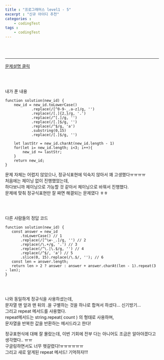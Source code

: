 ```yaml
---
title : "프로그래머스 level1 - 5"
excerpt : "신규 아이디 추천"
categories : 
    - codingTest
tags : 
    - codingTest
---
```



<br><br> 
 

---
[문제설명 클릭](https://school.programmers.co.kr/learn/courses/30/lessons/72410)  

<br><br>
   


내가 푼 내용  

```
function solution(new_id) {
    new_id = new_id.toLowerCase()
            .replace(/[^0-9-_.a-z]/g, '')
            .replace(/[.]{2,}/g, '.')
            .replace(/^[.]/g, '')
            .replace(/[.]$/g, '')
            .replace(/^$/g, 'a')
            .substring(0,15)
            .replace(/[.]$/g, '')
            
    let lastStr = new_id.charAt(new_id.length - 1)
    for(let i= new_id.length; i<3; i++){
        new_id += lastStr;
    }
    return new_id;
}
```   

문제 자체는 어렵지 않았으나, 정규식표현에 익숙지 않아서 꽤 고생했다ㅠㅠㅠㅠ  
처음에는 체이닝 없이 진행했었는데,  
하다보니까 체이닝으로 가능할 것 같아서 체이닝으로 바꿔서 진행했다.  
문제에 맞춰 정규식표현만 잘 짜면 해결되는 문제였다 ㅎㅎ  



<br><br>   

다른 사람들의 정답 코드  

 ```
function solution(new_id) {
    const answer = new_id
        .toLowerCase() // 1
        .replace(/[^\w-_.]/g, '') // 2
        .replace(/\.+/g, '.') // 3
        .replace(/^\.|\.$/g, '') // 4
        .replace(/^$/, 'a') // 5
        .slice(0, 15).replace(/\.$/, ''); // 6
    const len = answer.length;
    return len > 2 ? answer : answer + answer.charAt(len - 1).repeat(3 - len);
}
```   

<br><br>   
  
나와 동일하게 정규식을 사용하셨는데,  
문자열 맨 앞과 맨 뒤의 .을 구별하는 것을 하나로 합쳐서 하셨다... 신기방기...  
그리고 repeat 메서드를 사용했다.  
repeat메서드는 string.repeat( count ) 의 형태로 사용하며,  
문자열을 반복한 값을 반환하는 메서드라고 한다!  

정규표현식에 대해 잘 몰랐는데, 이번 기회에 전부 다는 아니어도 조금은 알아야겠다고 생각했다.. ㅠㅠ  
구글링하면서도 너무 헷갈렸다!ㅠㅠㅠㅠㅠㅠ  
그리고 새로 알게된 repeat 메서드! 기억하자!!!   
<br><br>   





